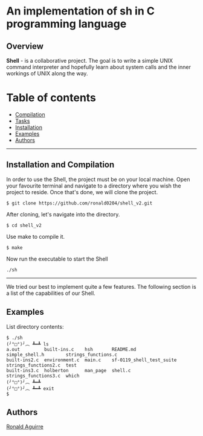 # An implementation of sh in C programming language


## Overview

**Shell** - is a collaborative project. The goal is to write a simple UNIX command interpreter and hopefully learn about system calls and the inner workings of UNIX along the way.

Table of contents
=================

<!--ts-->
   * [Compilation](#compilation)
   * [Tasks](#tasks)
   * [Installation](#installation)
   * [Examples](#examples)
   * [Authors](#authors)
<!--te-->

*******************************************************************************

## Installation and Compilation

In order to use the Shell, the project must be on your local machine. Open your favourite terminal and navigate to a directory where you wish the project to reside. Once that's done, we will clone the project.
```
$ git clone https://github.com/ronald0204/shell_v2.git
```
After cloning, let's navigate into the directory.
```
$ cd shell_v2
```
Use make to compile it.
```
$ make
```
Now run the executable to start the Shell
```
./sh
```
*****************************************************************************************************

We tried our best to implement quite a few features. The following section is a list of the capabilities of our Shell.

## Examples
List directory contents:
```
$ ./sh
(╯°□°)╯︵ ┻━┻ ls
a.out         built-ins.c    hsh       README.md                 simple_shell.h        strings_functions.c
built-ins2.c  environment.c  main.c    sf-0119_shell_test_suite  strings_functions2.c  test
built-ins3.c  holberton      man_page  shell.c                   strings_functions3.c  which
(╯°□°)╯︵ ┻━┻
(╯°□°)╯︵ ┻━┻ exit
$
```



## Authors
[Ronald Aguirre](https://github.com/ronald0204)
